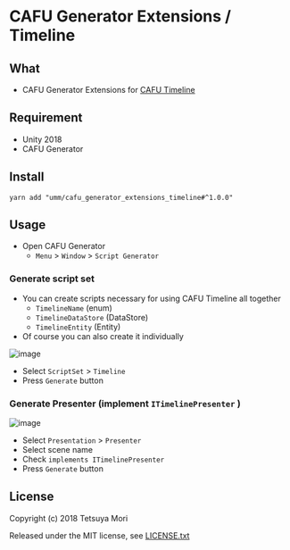 # CAFU Generator Extensions / Timeline

## What

* CAFU Generator Extensions for [CAFU Timeline](https://github.com/umm/cafu_timeline)

## Requirement

* Unity 2018
* CAFU Generator

## Install

```shell
yarn add "umm/cafu_generator_extensions_timeline#^1.0.0"
```

## Usage

* Open CAFU Generator
  * `Menu` &gt; `Window` &gt; `Script Generator`

### Generate script set

* You can create scripts necessary for using CAFU Timeline all together
  * `TimelineName` (enum)
  * `TimelineDataStore` (DataStore)
  * `TimelineEntity` (Entity)
* Of course you can also create it individually

![image](https://user-images.githubusercontent.com/838945/41533160-ceb391d2-7334-11e8-9117-eca56ec41d16.png)

* Select `ScriptSet` &gt; `Timeline`
* Press `Generate` button

### Generate Presenter (implement `ITimelinePresenter` )

![image](https://user-images.githubusercontent.com/838945/41533459-c9b92006-7335-11e8-9537-4637c83cdf14.png)

* Select `Presentation` &gt; `Presenter`
* Select scene name
* Check `implements ITimelinePresenter`
* Press `Generate` button

## License

Copyright (c) 2018 Tetsuya Mori

Released under the MIT license, see [LICENSE.txt](LICENSE.txt)

